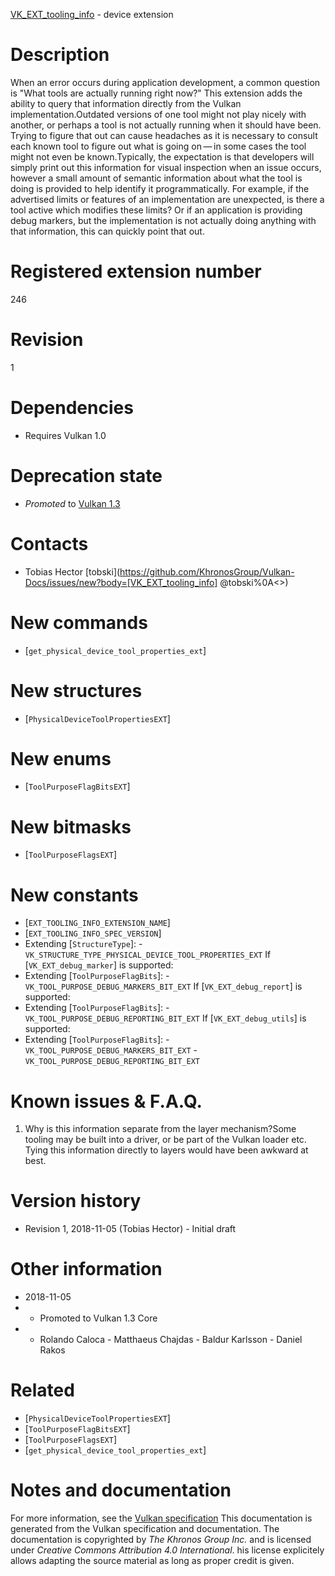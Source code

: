[VK_EXT_tooling_info](https://www.khronos.org/registry/vulkan/specs/1.3-extensions/man/html/VK_EXT_tooling_info.html) - device extension

# Description
When an error occurs during application development, a common question is
"What tools are actually running right now?" This extension adds the ability
to query that information directly from the Vulkan implementation.Outdated versions of one tool might not play nicely with another, or perhaps
a tool is not actually running when it should have been.
Trying to figure that out can cause headaches as it is necessary to consult
each known tool to figure out what is going on — in some cases the tool
might not even be known.Typically, the expectation is that developers will simply print out this
information for visual inspection when an issue occurs, however a small
amount of semantic information about what the tool is doing is provided to
help identify it programmatically.
For example, if the advertised limits or features of an implementation are
unexpected, is there a tool active which modifies these limits? Or if an
application is providing debug markers, but the implementation is not
actually doing anything with that information, this can quickly point that
out.

# Registered extension number
246

# Revision
1

# Dependencies
- Requires Vulkan 1.0

# Deprecation state
- *Promoted* to [Vulkan 1.3](https://www.khronos.org/registry/vulkan/specs/1.3-extensions/html/vkspec.html#versions-1.3-promotions)

# Contacts
- Tobias Hector [tobski](https://github.com/KhronosGroup/Vulkan-Docs/issues/new?body=[VK_EXT_tooling_info] @tobski%0A<<Here describe the issue or question you have about the VK_EXT_tooling_info extension>>)

# New commands
- [`get_physical_device_tool_properties_ext`]

# New structures
- [`PhysicalDeviceToolPropertiesEXT`]

# New enums
- [`ToolPurposeFlagBitsEXT`]

# New bitmasks
- [`ToolPurposeFlagsEXT`]

# New constants
- [`EXT_TOOLING_INFO_EXTENSION_NAME`]
- [`EXT_TOOLING_INFO_SPEC_VERSION`]
- Extending [`StructureType`]:  - `VK_STRUCTURE_TYPE_PHYSICAL_DEVICE_TOOL_PROPERTIES_EXT` 
If [`VK_EXT_debug_marker`] is supported:
- Extending [`ToolPurposeFlagBits`]:  - `VK_TOOL_PURPOSE_DEBUG_MARKERS_BIT_EXT` 
If [`VK_EXT_debug_report`] is supported:
- Extending [`ToolPurposeFlagBits`]:  - `VK_TOOL_PURPOSE_DEBUG_REPORTING_BIT_EXT` 
If [`VK_EXT_debug_utils`] is supported:
- Extending [`ToolPurposeFlagBits`]:  - `VK_TOOL_PURPOSE_DEBUG_MARKERS_BIT_EXT`  - `VK_TOOL_PURPOSE_DEBUG_REPORTING_BIT_EXT`

# Known issues & F.A.Q.
1) Why is this information separate from the layer mechanism?Some tooling may be built into a driver, or be part of the Vulkan loader
etc.
Tying this information directly to layers would have been awkward at best.

# Version history
- Revision 1, 2018-11-05 (Tobias Hector)  - Initial draft

# Other information
* 2018-11-05
*   - Promoted to Vulkan 1.3 Core 
*   - Rolando Caloca  - Matthaeus Chajdas  - Baldur Karlsson  - Daniel Rakos

# Related
- [`PhysicalDeviceToolPropertiesEXT`]
- [`ToolPurposeFlagBitsEXT`]
- [`ToolPurposeFlagsEXT`]
- [`get_physical_device_tool_properties_ext`]

# Notes and documentation
For more information, see the [Vulkan specification](https://www.khronos.org/registry/vulkan/specs/1.3-extensions/html/vkspec.html)
This documentation is generated from the Vulkan specification and documentation.
The documentation is copyrighted by *The Khronos Group Inc.* and is licensed under *Creative Commons Attribution 4.0 International*.
his license explicitely allows adapting the source material as long as proper credit is given.
        